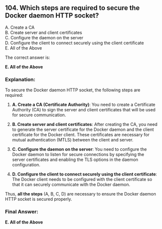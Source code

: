## 104. Which steps are required to secure the Docker daemon HTTP socket?
A. Create a CA  
B. Create server and client certificates  
C. Configure the daemon on the server  
D. Configure the client to connect securely using the client certificate  
E. All of the Above  

The correct answer is:

**E. All of the Above**

### **Explanation:**

To secure the Docker daemon HTTP socket, the following steps are required:

1. **A. Create a CA (Certificate Authority)**: You need to create a Certificate Authority (CA) to sign the server and client certificates that will be used for secure communication.

2. **B. Create server and client certificates**: After creating the CA, you need to generate the server certificate for the Docker daemon and the client certificate for the Docker client. These certificates are necessary for mutual authentication (MTLS) between the client and server.

3. **C. Configure the daemon on the server**: You need to configure the Docker daemon to listen for secure connections by specifying the server certificates and enabling the TLS options in the daemon configuration.

4. **D. Configure the client to connect securely using the client certificate**: The Docker client needs to be configured with the client certificate so that it can securely communicate with the Docker daemon.

Thus, **all the steps** (A, B, C, D) are necessary to ensure the Docker daemon HTTP socket is secured properly.

### **Final Answer:**
**E. All of the Above**
